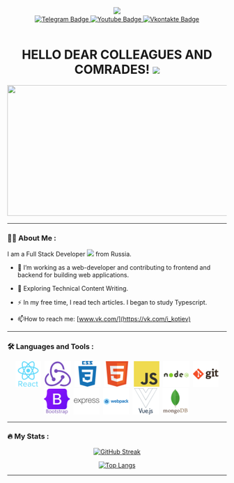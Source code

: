 <div id="header" align="center">
  <img src="https://media.giphy.com/media/M9gbBd9nbDrOTu1Mqx/giphy.gif" width="100"/>
  <div id="badges">
    <a href="https://t.me/ikotiev">
      <img src="https://img.shields.io/badge/Telegram-blue?style=for-the-badge&logo=telegram&logoColor=white" alt="Telegram Badge"/>
    </a>
    <a href="your-youtube-URL">
      <img src="https://img.shields.io/badge/YouTube-red?style=for-the-badge&logo=youtube&logoColor=white" alt="Youtube Badge"/>
    </a>
    <a href="https://vk.com/i_kotiev">
      <img src="https://img.shields.io/badge/Vkontakte-blue?style=for-the-badge&logo=Vk&logoColor=white" alt="Vkontakte Badge"/>
    </a>
  </div>
  <img src="https://komarev.com/ghpvc/?username=ikotiev&style=flat-square&color=blue" alt=""/>
  <h1>
    HELLO DEAR COLLEAGUES AND COMRADES!
    <img src="https://media.giphy.com/media/hvRJCLFzcasrR4ia7z/giphy.gif" width="30px"/>
  </h1>
</div>
<div align="center">
  <img src="https://media.giphy.com/media/dWesBcTLavkZuG35MI/giphy.gif" width="600" height="300"/>
</div>

---

### :woman_technologist: About Me :
I am a Full Stack Developer <img src="https://media.giphy.com/media/WUlplcMpOCEmTGBtBW/giphy.gif" width="30"> from Russia.
- :telescope: I’m working as a web-developer and contributing to frontend and backend for building web applications.

- :seedling: Exploring Technical Content Writing.

- :zap: In my free time, I read tech articles. I began to study Typescript.

- :mailbox:How to reach me: [www.vk.com/](https://vk.com/i_kotiev)

---

### :hammer_and_wrench: Languages and Tools :
<div align="center">
  <img src="https://github.com/devicons/devicon/blob/master/icons/react/react-original-wordmark.svg" title="React" alt="React" width="60" height="60"/>&nbsp;
  <img src="https://github.com/devicons/devicon/blob/master/icons/redux/redux-original.svg" title="Redux" alt="Redux " width="60" height="60"/>&nbsp;
  <img src="https://github.com/devicons/devicon/blob/master/icons/css3/css3-plain-wordmark.svg"  title="CSS3" alt="CSS" width="60" height="60"/>&nbsp;
  <img src="https://github.com/devicons/devicon/blob/master/icons/html5/html5-original.svg" title="HTML5" alt="HTML" width="60" height="60"/>&nbsp;
  <img src="https://github.com/devicons/devicon/blob/master/icons/javascript/javascript-original.svg" title="JavaScript" alt="JavaScript" width="60" height="60"/>&nbsp;
  <img src="https://github.com/devicons/devicon/blob/master/icons/nodejs/nodejs-original-wordmark.svg" title="NodeJS" alt="NodeJS" width="60" height="60"/>&nbsp;
  <img src="https://github.com/devicons/devicon/blob/master/icons/git/git-original-wordmark.svg" title="Git" **alt="Git" width="60" height="60"/>
  <img src="https://github.com/devicons/devicon/blob/master/icons/bootstrap/bootstrap-original-wordmark.svg" title="Bootstrap"  alt=" Bootstrap" width="60" height="60"/>&nbsp;
   <img src="https://github.com/devicons/devicon/blob/master/icons/express/express-original-wordmark.svg" title="Express"  alt="Express" width="60" height="60"/>&nbsp;
   <img src="https://github.com/devicons/devicon/blob/master/icons/webpack/webpack-original-wordmark.svg" title="Webpack"  alt="Webpack" width="60" height="60"/>&nbsp;
  <img src="https://github.com/devicons/devicon/blob/master/icons/vuejs/vuejs-line-wordmark.svg" title="Vue.js"  alt="Vue.js" width="60" height="60"/>&nbsp;
   <img src="https://github.com/devicons/devicon/blob/master/icons/mongodb/mongodb-original-wordmark.svg" title="MongoDB"  alt="MongoDB" width="60" height="60"/>&nbsp;
</div>

---

### :fire: My Stats :

<div align="center">

[![GitHub Streak](http://github-readme-streak-stats.herokuapp.com?user=ikotiev&theme=dark&background=000000)](https://git.io/streak-stats)

[![Top Langs](https://github-readme-stats.vercel.app/api/top-langs/?username=ikotiev&layout=compact&theme=vision-friendly-dark)]()
  
<div/>

---

